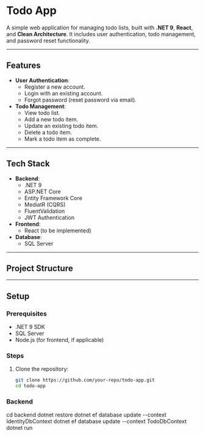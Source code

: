 # Todo App

A simple web application for managing todo lists, built with **.NET 9**, **React**, and **Clean Architecture**. It includes user authentication, todo management, and password reset functionality.

---

## **Features**
- **User Authentication**:
  - Register a new account.
  - Login with an existing account.
  - Forgot password (reset password via email).
- **Todo Management**:
  - View todo list.
  - Add a new todo item.
  - Update an existing todo item.
  - Delete a todo item.
  - Mark a todo item as complete.

---

## **Tech Stack**
- **Backend**:
  - .NET 9
  - ASP.NET Core
  - Entity Framework Core
  - MediatR (CQRS)
  - FluentValidation
  - JWT Authentication
- **Frontend**:
  - React (to be implemented)
- **Database**:
  - SQL Server

---

## **Project Structure**


---

## **Setup**

### **Prerequisites**
- .NET 9 SDK
- SQL Server
- Node.js (for frontend, if applicable)

### **Steps**
1. Clone the repository:
   ```bash
   git clone https://github.com/your-repo/todo-app.git
   cd todo-app

### **Backend**
cd backend
dotnet restore
dotnet ef database update --context IdentityDbContext
dotnet ef database update --context TodoDbContext
dotnet run
